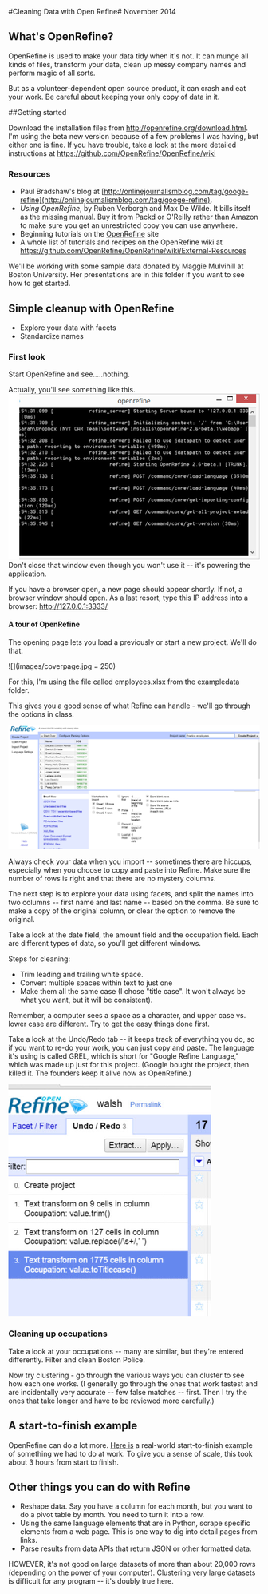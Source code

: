 #Cleaning Data with Open Refine#
November 2014

## What's OpenRefine? ##
OpenRefine is used to make your data tidy when it's not. It can munge all kinds of files, transform your data, clean up messy company names and perform magic of all sorts. 

But as a volunteer-dependent open source product, it can crash and eat your work. Be careful about keeping your only copy of data in it.

##Getting started

Download the installation files from http://openrefine.org/download.html. I'm using the beta new version because of a few problems I was having, but either one is fine.  If you have trouble, take a look at the more detailed instructions at https://github.com/OpenRefine/OpenRefine/wiki

### Resources

* Paul Bradshaw's blog at [http://onlinejournalismblog.com/tag/googe-refine](http://onlinejournalismblog.com/tag/googe-refine). 
* *Using OpenRefine*, by Ruben Verborgh and Max De Wilde. It bills itself as the missing manual. Buy it from Packd or O'Reilly rather than Amazon to make sure you get an unrestricted copy you can use anywhere.
* Beginning tutorials on the [OpenRefine](http://openrefine.org/) site
* A whole list of tutorials and recipes on the OpenRefine wiki at https://github.com/OpenRefine/OpenRefine/wiki/External-Resources

We'll be working with some sample data donated by Maggie Mulvihill at Boston University. Her presentations are in this folder if you want to see how to get started. 

## Simple cleanup with OpenRefine

* Explore your data with facets
* Standardize names
 
### First look

Start OpenRefine and see.....nothing. 

Actually, you'll see something like this. 
![](images/startup.jpg)
Don't close that window even though you won't use it -- it's powering the application.


If you have a browser open, a new page should appear shortly. If not, a browser window should open. As a last resort, type this IP address into a browser: http://127.0.0.1:3333/

#### A tour of OpenRefine

The opening page lets you load a previously or start a new project. We'll do that.

![](images/coverpage.jpg = 250)

For this, I'm using the file called employees.xlsx from the exampledata folder. 

This gives you a good sense of what Refine can handle - we'll go through the options in class. 

![](images/importscreen.jpg)

Always check your data when you import -- sometimes there are hiccups, especially when you choose to copy and paste into Refine. Make sure the number of rows is right and that there are no mystery columns.

The next step is to explore your data using facets, and split the names into two columns -- first name and last name -- based on the comma. Be sure to make a copy of the original column, or clear the option to remove the original.

Take a look at the date field, the amount field and the occupation field. Each are different types of data, so you'll get different windows.

Steps for cleaning: 

* Trim leading and trailing white space.
* Convert multiple spaces within text to just one
* Make them all the same case (I chose "title case". It won't always be what you want, but it will be consistent). 

Remember, a computer sees a space as a character, and upper case vs. lower case are different. Try to get the easy things done first. 

Take a look at the Undo/Redo tab -- it keeps track of everything you do, so if you want to re-do your work, you can just copy and paste. The language it's using is called GREL, which is short for "Google Refine Language," which was made up just for this project. (Google bought the project, then killed it. The founders keep it alive now as OpenRefine.)

![](images/undoredo.jpg)

### Cleaning up occupations 
Take a look at your occupations -- many are similar, but they're entered differently. Filter and clean Boston Police.

Now try clustering - go through the various ways you can cluster to see how each one works. (I generally go through the ones that work fastest and are incidentally very accurate -- few false matches -- first. Then I try the ones that take longer and have to be reviewed more carefully.)

## A start-to-finish example

OpenRefine can do a lot more. [Here is](cleanup_medicare.md) a real-world start-to-finish example of something we had to do at work. To give you a sense of scale, this took about 3 hours from start to finish. 

## Other things you can do with Refine

* Reshape data. Say you have a column for each month, but you want to do a pivot table by month. You need to turn it into a row. 
* Using the same language elements that are in Python, scrape specific elements from a web page. This is one way to dig into detail pages from links.
* Parse results from data APIs that return JSON or other formatted data.

HOWEVER, it's not good on large datasets of more than about 20,000 rows (depending on the power of your computer). Clustering very large datasets is difficult for any program -- it's doubly true here.
 
